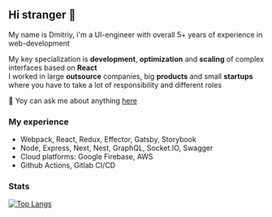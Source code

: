 ## Hi stranger 👋

My name is Dmitriy, i'm a UI-engineer with overall 5+ years of experience in web-development

My key specialization is **development**, **optimization** and **scaling** of complex interfaces based on **React**  
I worked in large **outsource** companies, big **products** and small **startups** where you have to take a lot of responsibility and different roles

💬 Yoy can ask me about anything [here](https://t.me/toastyboost)

### My experience

- Webpack, React, Redux, Effector, Gatsby, Storybook
- Node, Express, Next, Nest, GraphQL, Socket.IO, Swagger
- Cloud platforms: Google Firebase, AWS
- Github Actions, Gitlab CI/CD

### Stats

[![Top Langs](https://github-readme-stats.vercel.app/api/top-langs/?username=toastyboost&layout=compact)](https://github.com/anuraghazra/github-readme-stats)
